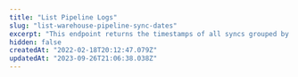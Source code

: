 ```yaml
---
title: "List Pipeline Logs"
slug: "list-warehouse-pipeline-sync-dates"
excerpt: "This endpoint returns the timestamps of all syncs grouped by date."
hidden: false
createdAt: "2022-02-18T20:12:47.079Z"
updatedAt: "2023-09-26T21:06:38.038Z"
---
```

